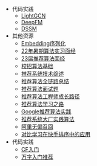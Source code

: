 - 代码实践
  - [LightGCN](https://mp.weixin.qq.com/s/G2SEydgOI09FqtpMvWZKvw)
  - [DeepFM](https://mp.weixin.qq.com/s/_P9jblhde2OyNUaqcYgLuA)
  - [DSSM](https://mp.weixin.qq.com/s/wYlduk3lVKq_bSr1ujDZ_w)
- 其他资源
    - [Embedding序列化](https://mp.weixin.qq.com/s/LgW75OmB-jNysuttyOVr6w)
    - [22年暑期算法实习面经](https://mp.weixin.qq.com/s/KiOyLMzcJyeuD60UhNFAWw)
    - [23届推荐算法面经](https://mp.weixin.qq.com/s/1waPEskK6ngh-14ffizKbA)
    - [校招算法基础](https://mp.weixin.qq.com/s/lNvu_0PIKyXhKTN_R1lh3g)
    - [推荐系统技术综述](https://mp.weixin.qq.com/s/DugJBzc1tmvs8ujvA3WWjw)
    - [推荐算法全链路总结](https://mp.weixin.qq.com/s/I0ZG6l9kpGceYHrxBm2iGQ)
    - [推荐算法面试题](https://mp.weixin.qq.com/s/mBg3SbyIY9_dS9sLls0EAw)
    - [推荐算法工程师成长路径](https://mp.weixin.qq.com/s/fvqJ-8wZeg2ORjLGlcq6xQ)
    - [推荐算法学习之路](https://mp.weixin.qq.com/s/hYr4PDh9rgsBx18YcKX8eg)
    - [Google推荐算法实践](https://mp.weixin.qq.com/s/8AjXF2jWHZgpNJA3yCEopg)
    - [推荐系统大厂实践算法](https://mp.weixin.qq.com/s/LUozueTatcK_zPlTSghlxA)
    - [阿里无偏召回](https://mp.weixin.qq.com/s/0Cbc3aAYTeFqLDutLBXJmA)
    - [对比学习在快手排序中的应用](https://mp.weixin.qq.com/s/2GgIt38uO_qmLGskfB_lfQ)
- 代码实践
    - [CF入门](https://mp.weixin.qq.com/s/t5kMA30QJh1TPx7w4gJ2lg)
    - [万字入门推荐](https://mp.weixin.qq.com/s/rbxtM4zBVpH6Bl1ITrW-AQ)